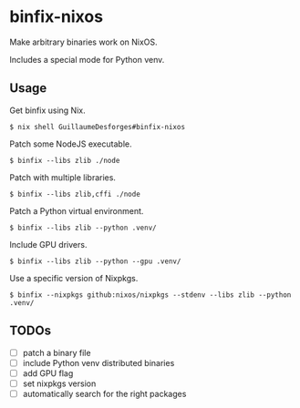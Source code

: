 # binfix-nixos

Make arbitrary binaries work on NixOS.

Includes a special mode for Python venv.

## Usage


Get binfix using Nix.

```console
$ nix shell GuillaumeDesforges#binfix-nixos
```

Patch some NodeJS executable.

```console
$ binfix --libs zlib ./node
```

Patch with multiple libraries.

```console
$ binfix --libs zlib,cffi ./node
```

Patch a Python virtual environment.

```console
$ binfix --libs zlib --python .venv/
```

Include GPU drivers.

```console
$ binfix --libs zlib --python --gpu .venv/
```

Use a specific version of Nixpkgs.

```console
$ binfix --nixpkgs github:nixos/nixpkgs --stdenv --libs zlib --python .venv/
```

## TODOs

- [ ] patch a binary file
- [ ] include Python venv distributed binaries
- [ ] add GPU flag
- [ ] set nixpkgs version
- [ ] automatically search for the right packages
